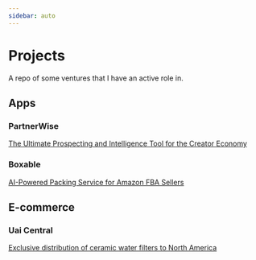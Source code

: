 ```yaml
---
sidebar: auto
---
```


# Projects

A repo of some ventures that I have an active role in.


## Apps
### PartnerWise
<a href="https://partnerwise.io">The Ultimate Prospecting and Intelligence Tool for the Creator Economy</a></br>

### Boxable
<a href="https://vimeo.com/734165422">AI-Powered Packing Service for Amazon FBA Sellers</a></br>

## E-commerce
### Uai Central
<a href="https://uaicentral.com">Exclusive distribution of ceramic water filters to North America</a></br>
